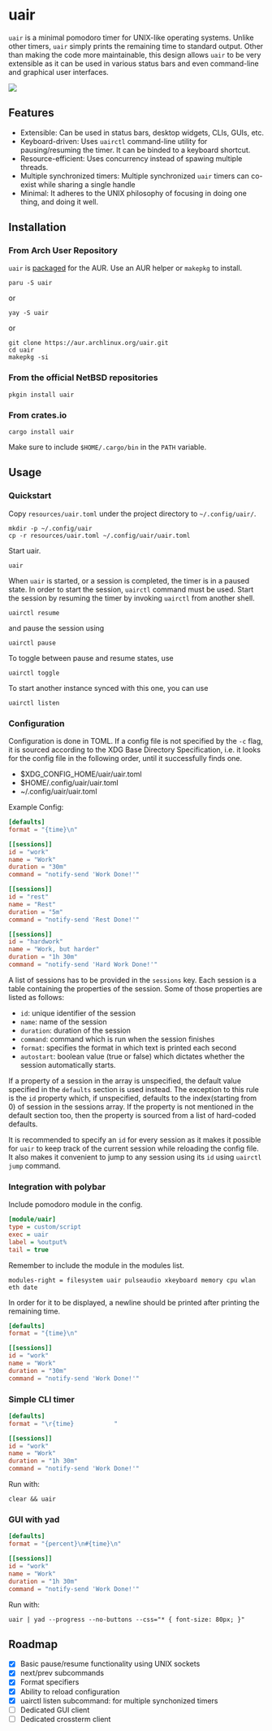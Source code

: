 # uair

`uair` is a minimal pomodoro timer for UNIX-like operating systems. Unlike other timers, `uair` simply prints the remaining time to standard output. Other than making the code more maintainable, this design allows `uair` to be very extensible as it can be used in various status bars and even command-line and graphical user interfaces.

![](demo.gif)

## Features

- Extensible: Can be used in status bars, desktop widgets, CLIs, GUIs, etc.
- Keyboard-driven: Uses `uairctl` command-line utility for pausing/resuming the timer. It can be binded to a keyboard shortcut.
- Resource-efficient: Uses concurrency instead of spawing multiple threads.
- Multiple synchronized timers: Multiple synchronized `uair` timers can co-exist while sharing a single handle
- Minimal: It adheres to the UNIX philosophy of focusing in doing one thing, and doing it well.

## Installation

### From Arch User Repository

`uair` is [packaged](https://aur.archlinux.org/packages/uair) for the AUR. Use an AUR helper or `makepkg` to install.

```
paru -S uair
```

or

```
yay -S uair
```

or

```
git clone https://aur.archlinux.org/uair.git
cd uair
makepkg -si
```

### From the official NetBSD repositories

```
pkgin install uair
```

### From crates.io

```
cargo install uair
```

Make sure to include `$HOME/.cargo/bin` in the `PATH` variable.

## Usage

### Quickstart

Copy `resources/uair.toml` under the project directory to `~/.config/uair/`.

```
mkdir -p ~/.config/uair
cp -r resources/uair.toml ~/.config/uair/uair.toml
```

Start uair.

```
uair
```

When `uair` is started, or a session is completed, the timer is in a paused state. In order to start the session, `uairctl` command must be used. Start the session by resuming the timer by invoking `uairctl` from another shell.

```
uairctl resume
```

and pause the session using

```
uairctl pause
```

To toggle between pause and resume states, use

```
uairctl toggle
```

To start another instance synced with this one, you can use
```
uairctl listen
```

### Configuration

Configuration is done in TOML. If a config file is not specified by the `-c` flag, it is sourced according to the XDG Base Directory Specification, i.e. it looks for the config file in the following order, until it successfully finds one.

- $XDG_CONFIG_HOME/uair/uair.toml
- $HOME/.config/uair/uair.toml
- ~/.config/uair/uair.toml

Example Config:

```toml
[defaults]
format = "{time}\n"

[[sessions]]
id = "work"
name = "Work"
duration = "30m"
command = "notify-send 'Work Done!'"

[[sessions]]
id = "rest"
name = "Rest"
duration = "5m"
command = "notify-send 'Rest Done!'"

[[sessions]]
id = "hardwork"
name = "Work, but harder"
duration = "1h 30m"
command = "notify-send 'Hard Work Done!'"
```

A list of sessions has to be provided in the `sessions` key. Each session is a table containing the properties of the session. Some of those properties are listed as follows:

- `id`: unique identifier of the session
- `name`: name of the session
- `duration`: duration of the session
- `command`: command which is run when the session finishes
- `format`: specifies the format in which text is printed each second
- `autostart`: boolean value (true or false) which dictates whether the session automatically starts.

If a property of a session in the array is unspecified, the default value specified in the `defaults` section is used instead. The exception to this rule is the `id` property which, if unspecified, defaults to the index(starting from 0) of session in the sessions array. If the property is not mentioned in the default section too, then the property is sourced from a list of hard-coded defaults.

It is recommended to specify an `id` for every session as it makes it possible for `uair` to keep track of the current session while reloading the config file. It also makes it convenient to jump to any session using its `id` using `uairctl jump` command.

### Integration with polybar

Include pomodoro module in the config.

```ini
[module/uair]
type = custom/script
exec = uair
label = %output%
tail = true
```

Remember to include the module in the modules list.

```
modules-right = filesystem uair pulseaudio xkeyboard memory cpu wlan eth date
```

In order for it to be displayed, a newline should be printed after printing the remaining time.

```toml
[defaults]
format = "{time}\n"

[[sessions]]
id = "work"
name = "Work"
duration = "30m"
command = "notify-send 'Work Done!'"
```

### Simple CLI timer

```toml
[defaults]
format = "\r{time}           "

[[sessions]]
id = "work"
name = "Work"
duration = "1h 30m"
command = "notify-send 'Work Done!'"
```

Run with:

```
clear && uair
```

### GUI with yad

```toml
[defaults]
format = "{percent}\n#{time}\n"

[[sessions]]
id = "work"
name = "Work"
duration = "1h 30m"
command = "notify-send 'Work Done!'"
```

Run with:

```
uair | yad --progress --no-buttons --css="* { font-size: 80px; }"
```

## Roadmap

- [X] Basic pause/resume functionality using UNIX sockets
- [X] next/prev subcommands
- [X] Format specifiers
- [X] Ability to reload configuration
- [X] uairctl listen subcommand: for multiple synchonized timers
- [ ] Dedicated GUI client
- [ ] Dedicated crossterm client
